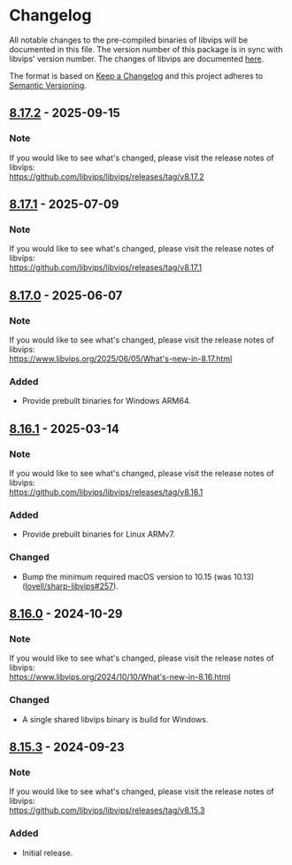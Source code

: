 # Changelog
All notable changes to the pre-compiled binaries of libvips will be documented in this file. The version number of this package is in sync with libvips' version number.
The changes of libvips are documented [here](https://github.com/libvips/libvips/blob/master/ChangeLog).

The format is based on [Keep a Changelog](https://keepachangelog.com/en/1.0.0/) and this project adheres to [Semantic Versioning](https://semver.org/spec/v2.0.0.html).

## [8.17.2] - 2025-09-15
### Note
If you would like to see what's changed, please visit the release notes of libvips:  
https://github.com/libvips/libvips/releases/tag/v8.17.2

## [8.17.1] - 2025-07-09
### Note
If you would like to see what's changed, please visit the release notes of libvips:  
https://github.com/libvips/libvips/releases/tag/v8.17.1

## [8.17.0] - 2025-06-07
### Note
If you would like to see what's changed, please visit the release notes of libvips:  
https://www.libvips.org/2025/06/05/What's-new-in-8.17.html

### Added
- Provide prebuilt binaries for Windows ARM64.

## [8.16.1] - 2025-03-14
### Note
If you would like to see what's changed, please visit the release notes of libvips:  
https://github.com/libvips/libvips/releases/tag/v8.16.1

### Added
- Provide prebuilt binaries for Linux ARMv7.

### Changed
- Bump the minimum required macOS version to 10.15 (was 10.13) ([lovell/sharp-libvips#257](https://github.com/lovell/sharp-libvips/pull/257)).

## [8.16.0] - 2024-10-29
### Note
If you would like to see what's changed, please visit the release notes of libvips:  
https://www.libvips.org/2024/10/10/What's-new-in-8.16.html

### Changed
- A single shared libvips binary is build for Windows.

## [8.15.3] - 2024-09-23
### Note
If you would like to see what's changed, please visit the release notes of libvips:  
https://github.com/libvips/libvips/releases/tag/v8.15.3

### Added
- Initial release.

[8.17.2]: https://github.com/kleisauke/pyvips-binary/compare/v8.17.1...v8.17.2
[8.17.1]: https://github.com/kleisauke/pyvips-binary/compare/v8.17.0...v8.17.1
[8.17.0]: https://github.com/kleisauke/pyvips-binary/compare/v8.16.1...v8.17.0
[8.16.1]: https://github.com/kleisauke/pyvips-binary/compare/v8.16.0...v8.16.1
[8.16.0]: https://github.com/kleisauke/pyvips-binary/compare/v8.15.3...v8.16.0
[8.15.3]: https://github.com/kleisauke/pyvips-binary/releases/tag/v8.15.3
